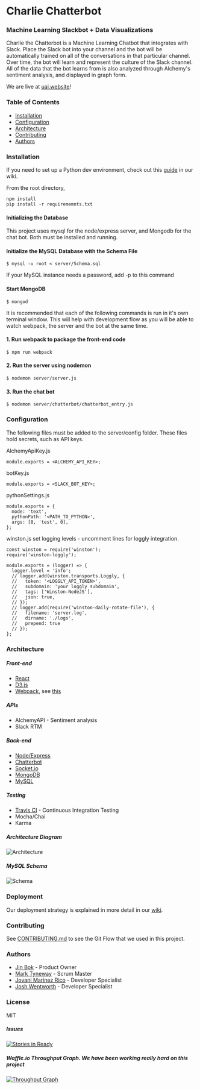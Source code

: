 # Charlie Chatterbot

### Machine Learning Slackbot + Data Visualizations
Charlie the Chatterbot is a Machine Learning Chatbot that integrates with Slack.  Place the Slack bot into your channel
and the bot will be automatically trained on all of the conversations in that particular channel.
Over time, the bot will learn and represent the culture of the Slack channel.  All of the data that the bot learns
from is also analyzed through Alchemy's sentiment analysis, and displayed in graph form.

We are live at [uai.website](uai.website)!

### Table of Contents
 - [Installation](#installation)
 - [Configuration](#configuration)
 - [Architecture](#architecture)
 - [Contributing](#contributing)
 - [Authors](#authors)

### Installation
If you need to set up a Python dev environment, check out this [guide](https://github.com/imminent-tuba/thesis/wiki/Python-Environment-Setup) in our wiki.

From the root directory,
```
npm install
pip install -r requirememnts.txt
```

#### Initializing the Database
This project uses mysql for the node/express server, and Mongodb for the chat bot. Both must be installed and running.

#### Initialize the MySQL Database with the Schema File
```
$ mysql -u root < server/Schema.sql

```
If your MySQL instance needs a password, add -p <password> to this command

#### Start MongoDB
```
$ mongod
```

It is recommended that each of the following commands is run in it's own terminal window.
This will help with development flow as you will be able to watch webpack, the server and the bot at the same time.

#### 1. Run webpack to package the front-end code
```
$ npm run webpack
```
#### 2. Run the server using nodemon
```
$ nodemon server/server.js
```
#### 3. Run the chat bot
```
$ nodemon server/chatterbot/chatterbot_entry.js
```

### Configuration
The following files must be added to the server/config folder.
These files hold secrets, such as API keys.

AlchemyApiKey.js
```
module.exports = <ALCHEMY_API_KEY>;
```
botKey.js
```
module.exports = <SLACK_BOT_KEY>;
```
pythonSettings.js
```
module.exports = {
  mode: 'text',
  pythonPath: '<PATH_TO_PYTHON>',
  args: [0, 'test', 0],
};
```
winston.js
set logging levels - uncomment lines for loggly integration.
```
const winston = require('winston');
require('winston-loggly');

module.exports = (logger) => {
  logger.level = 'info';
  // logger.add(winston.transports.Loggly, {
  //   token: '<LOGGLY_API_TOKEN>',
  //   subdomain: 'your loggly subdomain',
  //   tags: ['Winston-NodeJS'],
  //   json: true,
  // });
  // logger.add(require('winston-daily-rotate-file'), {
  //   filename: 'server.log',
  //   dirname: './logs',
  //   prepend: true
  // });
};

```

### Architecture

##### Front-end
* [React](https://facebook.github.io/react/)
* [D3.js](https://d3js.org/)
* [Webpack](https://webpack.github.io/), see [this](https://github.com/naomiajacobs/reactBoilerplate)

##### APIs
* AlchemyAPI - Sentiment analysis
* Slack RTM

##### Back-end
* [Node/Express](http://expressjs.com/)
* [Chatterbot](https://github.com/gunthercox/ChatterBot)
* [Socket.io](http://socket.io/)
* [MongoDB](https://www.mongodb.org/)
* [MySQL](https://www.mysql.com/)

##### Testing
* [Travis CI](https://travis-ci.org/) - Continuous Integration Testing
* Mocha/Chai
* Karma

##### Architecture Diagram
![Architecture](http://i66.tinypic.com/9fuujt.png)

##### MySQL Schema
![Schema](http://i67.tinypic.com/2drgz13.png)

### Deployment
Our deployment strategy is explained in more detail in our [wiki](https://github.com/imminent-tuba/thesis/wiki/Deployment).

### Contributing
See [CONTRIBUTING.md](CONTRIBUTING.md) to see the Git Flow that we used in this project.

### Authors
* [Jin Bok](https://www.linkedin.com/in/jinbok) - Product Owner
* [Mark Tyneway](https://www.linkedin.com/in/marktyneway) - Scrum Master
* [Jovani Marinez Rico](www.linkedin.com/in/jovanirico) - Developer Specialist
* [Josh Wentworth](https://www.linkedin.com/in/joshwentworth) - Developer Specialist

### License
MIT

##### Issues
[![Stories in Ready](https://badge.waffle.io/imminent-tuba/thesis.svg?label=ready&title=Ready)](http://waffle.io/imminent-tuba/thesis)


##### Waffle.io Throughput Graph. We have been working really hard on this project
[![Throughput Graph](https://graphs.waffle.io/imminent-tuba/thesis/throughput.svg)](https://waffle.io/imminent-tuba/thesis/metrics/throughput)
